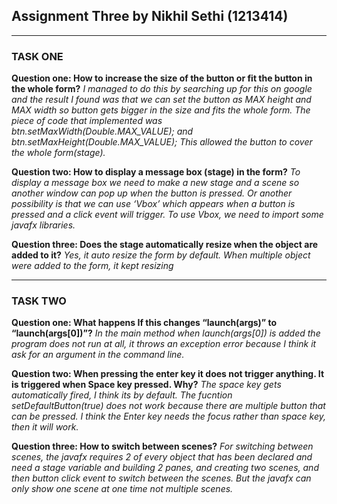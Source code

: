 ## **Assignment Three by Nikhil Sethi (1213414)**
---
### **TASK ONE**


**Question one: How to increase the size of the button or fit the button in the whole form?**
*I managed to do this by searching up for this on google and the result I found was that we can 
set the button as MAX height and MAX width so button gets bigger in the size and fits the whole form. 
The piece of code that implemented was btn.setMaxWidth(Double.MAX_VALUE); and btn.setMaxHeight(Double.MAX_VALUE); 
This allowed the button to cover the whole form(stage).* 

**Question two: How to display a message box (stage) in the form?**
*To display a message box we need to make a new stage and a scene so another window can pop up when the 
button is pressed. Or another possibility is that we can use ‘Vbox’ which appears when a button is pressed 
and a click event will trigger. To use Vbox, we need to import some javafx libraries.*

**Question three: Does the stage automatically resize when the object are added to it?**
*Yes, it auto resize the form by default. When multiple object were added to the form, it kept resizing*

---


### **TASK TWO**

**Question one: What happens If this changes “launch(args)” to “launch(args[0])”?**
*In the main method when launch(args[0]) is added the program does not run at all, 
it throws an exception error because I think it ask for an argument in the command line.*

**Question two: When pressing the enter key it does not trigger anything. It is triggered when Space key pressed. Why?** 
*The space key gets automatically fired, I think its by default. The fucntion setDefaultButton(true) does not work
because there are multiple button that can be pressed. I think the Enter key needs the focus rather than space key,
then it will work.*


**Question three: How to switch between scenes?**
*For switching between scenes, the javafx requires 2 of every object that has been declared and need a stage variable
and building 2 panes, and creating two scenes, and then button click event to switch between the scenes. But the javafx
can only show one scene at one time not multiple scenes.*
